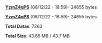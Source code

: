 [**YzmZ4qPS**](/data/YzmZ4qPS.txt) (06/12/22 - 18:59)- 24655 bytes

[**YzmZ4qPS**](/data/YzmZ4qPS.txt) (06/12/22 - 18:59)- 24655 bytes

**Total Datas**: 7263

**Total Size**: 43.65 MB / 43.7 MB